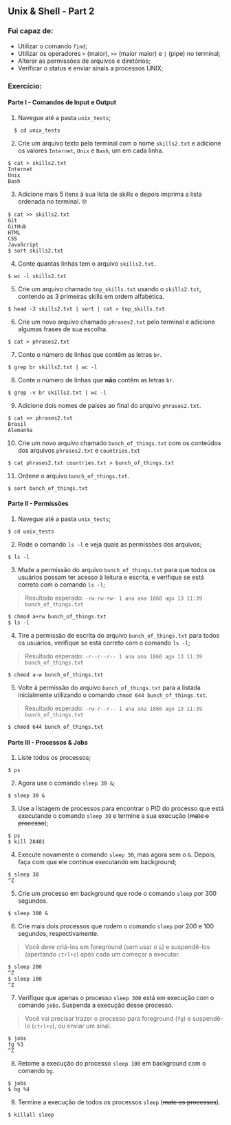 ## Unix & Shell - Part 2

### Fui capaz de:

- Utilizar o comando `find`;
- Utilizar os operadores `>` (maior), `>>` (maior maior) e `|` (pipe) no terminal;
- Alterar as permissões de arquivos e diretórios;
- Verificar o status e enviar sinais a processos UNIX;

### Exercício:

#### Parte I - Comandos de Input e Output

1. Navegue até a pasta `unix_tests`;
~~~shell
  $ cd unix_tests
~~~
   
2. Crie um arquivo texto pelo terminal com o nome `skills2.txt` e adicione os valores `Internet`, `Unix` e `Bash`, um em cada linha.

~~~shell
$ cat > skills2.txt
Internet
Unix
Bash
~~~
   
3. Adicione mais 5 itens à sua lista de skills e depois imprima a lista ordenada no terminal. 🤓
~~~shell
$ cat >> skills2.txt
Git
GitHub
HTML
CSS
JavaScript
$ sort skills2.txt
~~~

4. Conte quantas linhas tem o arquivo `skills2.txt`.
~~~shell
$ wc -l skills2.txt
~~~   
   
5. Crie um arquivo chamado `top_skills.txt` usando o `skills2.txt`, contendo as 3 primeiras skills em ordem alfabética.
~~~shell
$ head -3 skills2.txt | sort | cat > top_skills.txt
~~~
      
6. Crie um novo arquivo chamado `phrases2.txt` pelo terminal e adicione algumas frases de sua escolha.
~~~shell
$ cat > phrases2.txt
~~~   
   
7. Conte o número de linhas que contêm as letras `br`.
~~~shell
$ grep br skills2.txt | wc -l
~~~  
   
8. Conte o número de linhas que **não** contêm as letras `br`.
~~~shell
$ grep -v br skills2.txt | wc -l
~~~

9.  Adicione dois nomes de países ao final do arquivo `phrases2.txt`.
~~~shell
$ cat >> phrases2.txt
Brasil
Alemanha
~~~
    
10. Crie um novo arquivo chamado `bunch_of_things.txt` com os conteúdos dos arquivos `phrases2.txt` e `countries.txt`
~~~shell
$ cat phrases2.txt countries.txt > bunch_of_things.txt 
~~~
    
11.  Ordene o arquivo `bunch_of_things.txt`.
~~~shell
$ sort bunch_of_things.txt 
~~~

#### Parte II - Permissões

1. Navegue até a pasta `unix_tests`;
~~~shell
$ cd unix_tests 
~~~  
   
2. Rode o comando `ls -l` e veja quais as permissões dos arquivos;
~~~shell
$ ls -l 
~~~
   
3. Mude a permissão do arquivo `bunch_of_things.txt` para que todos os usuários possam ter acesso à leitura e escrita, e verifique se está correto com o comando `ls -l`;
> Resultado esperado: `-rw-rw-rw- 1 ana ana 1860 ago 13 11:39 bunch_of_things.txt`
~~~shell
$ chmod a+rw bunch_of_things.txt
$ ls -l
~~~

4. Tire a permissão de escrita do arquivo `bunch_of_things.txt` para todos os usuários, verifique se está correto com o comando `ls -l`;
> Resultado esperado: `-r--r--r-- 1 ana ana 1860 ago 13 11:39 bunch_of_things.txt`
~~~shell
$ chmod a-w bunch_of_things.txt 
~~~

5. Volte à permissão do arquivo `bunch_of_things.txt` para a listada inicialmente utilizando o comando `chmod 644 bunch_of_things.txt`.
> Resultado esperado: `-rw-r--r-- 1 ana ana 1860 ago 13 11:39 bunch_of_things.txt`
~~~shell
$ chmod 644 bunch_of_things.txt 
~~~

#### Parte III - Processos & Jobs

1. Liste todos os processos;
~~~shell
$ ps
~~~

2. Agora use o comando `sleep 30 &`;
~~~shell
$ sleep 30 &
~~~

3. Use a listagem de processos para encontrar o PID do processo que está executando o comando `sleep 30` e termine a sua execução (~~mate o processo~~);
~~~shell
$ ps
$ kill 28481
~~~

4. Execute novamente o comando `sleep 30`, mas agora sem o `&`. Depois, faça com que ele continue executando em background;
~~~shell
$ sleep 30
^Z
~~~

5. Crie um processo em background que rode o comando `sleep` por 300 segundos.
~~~shell
$ sleep 300 &
~~~

6. Crie mais dois processos que rodem o comando `sleep` por 200 e 100 segundos, respectivamente.
> Você deve criá-los em foreground (sem usar o `&`) e suspendê-los (apertando `ctrl+z`) após cada um começar a executar.
~~~shell
$ sleep 200
^Z
$ sleep 100
^Z
~~~

7. Verifique que apenas o processo `sleep 300` está em execução com o comando `jobs`. Suspenda a execução desse processo.
> Você vai precisar trazer o processo para foreground (`fg`) e suspendê-lo (`ctrl+z`), ou enviar um sinal.
~~~shell
$ jobs
fg %3
^Z
~~~

8.  Retome a execução do processo `sleep 100` em background com o comando `bg`.
~~~shell
$ jobs
$ bg %4
~~~

9.  Termine a execução de todos os processos `sleep` (~~mate os processos~~).
~~~shell
$ killall sleep
~~~




  
